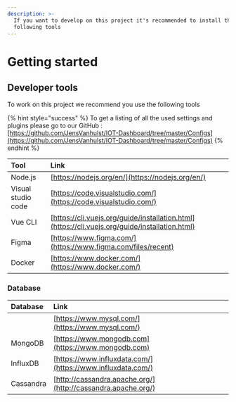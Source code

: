 ```yaml
---
description: >-
  If you want to develop on this project it's recommended to install the
  following tools
---
```


# Getting started

## Developer tools

To work on this project we recommend you use the following tools 

{% hint style="success" %}
To get a listing of all the used settings and plugins please go to our GitHub :   
[https://github.com/JensVanhulst/IOT-Dashboard/tree/master/Configs](https://github.com/JensVanhulst/IOT-Dashboard/tree/master/Configs)
{% endhint %}

| Tool  | Link |
| :--- | :--- |
| Node.js | [https://nodejs.org/en/](https://nodejs.org/en/) |
| Visual studio code | [https://code.visualstudio.com/](https://code.visualstudio.com/) |
| Vue CLI | [https://cli.vuejs.org/guide/installation.html](https://cli.vuejs.org/guide/installation.html) |
| Figma | [https://www.figma.com/](https://www.figma.com/files/recent) |
| Docker | [https://www.docker.com/](https://www.docker.com/) |

### Database

| Database | Link |
| :--- | :--- |
|  | [https://www.mysql.com/](https://www.mysql.com/) |
| MongoDB | [https://www.mongodb.com](https://www.mongodb.com) |
| InfluxDB | [https://www.influxdata.com/](https://www.influxdata.com/) |
| Cassandra | [http://cassandra.apache.org/](http://cassandra.apache.org/) |



